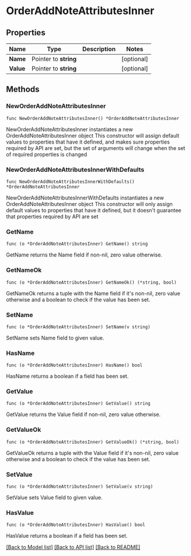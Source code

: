 # OrderAddNoteAttributesInner

## Properties

Name | Type | Description | Notes
------------ | ------------- | ------------- | -------------
**Name** | Pointer to **string** |  | [optional] 
**Value** | Pointer to **string** |  | [optional] 

## Methods

### NewOrderAddNoteAttributesInner

`func NewOrderAddNoteAttributesInner() *OrderAddNoteAttributesInner`

NewOrderAddNoteAttributesInner instantiates a new OrderAddNoteAttributesInner object
This constructor will assign default values to properties that have it defined,
and makes sure properties required by API are set, but the set of arguments
will change when the set of required properties is changed

### NewOrderAddNoteAttributesInnerWithDefaults

`func NewOrderAddNoteAttributesInnerWithDefaults() *OrderAddNoteAttributesInner`

NewOrderAddNoteAttributesInnerWithDefaults instantiates a new OrderAddNoteAttributesInner object
This constructor will only assign default values to properties that have it defined,
but it doesn't guarantee that properties required by API are set

### GetName

`func (o *OrderAddNoteAttributesInner) GetName() string`

GetName returns the Name field if non-nil, zero value otherwise.

### GetNameOk

`func (o *OrderAddNoteAttributesInner) GetNameOk() (*string, bool)`

GetNameOk returns a tuple with the Name field if it's non-nil, zero value otherwise
and a boolean to check if the value has been set.

### SetName

`func (o *OrderAddNoteAttributesInner) SetName(v string)`

SetName sets Name field to given value.

### HasName

`func (o *OrderAddNoteAttributesInner) HasName() bool`

HasName returns a boolean if a field has been set.

### GetValue

`func (o *OrderAddNoteAttributesInner) GetValue() string`

GetValue returns the Value field if non-nil, zero value otherwise.

### GetValueOk

`func (o *OrderAddNoteAttributesInner) GetValueOk() (*string, bool)`

GetValueOk returns a tuple with the Value field if it's non-nil, zero value otherwise
and a boolean to check if the value has been set.

### SetValue

`func (o *OrderAddNoteAttributesInner) SetValue(v string)`

SetValue sets Value field to given value.

### HasValue

`func (o *OrderAddNoteAttributesInner) HasValue() bool`

HasValue returns a boolean if a field has been set.


[[Back to Model list]](../README.md#documentation-for-models) [[Back to API list]](../README.md#documentation-for-api-endpoints) [[Back to README]](../README.md)


